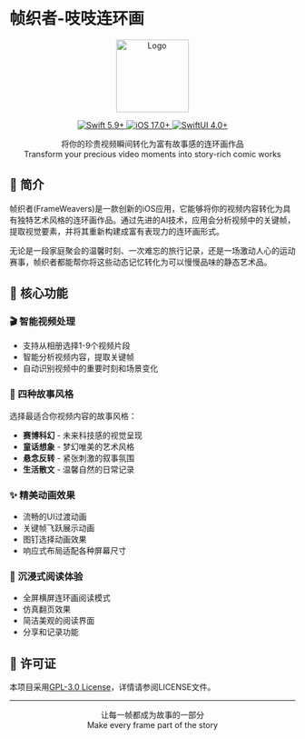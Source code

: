 # 帧织者-吱吱连环画

<p align="center">
  <img src="FrameWeavers/Assets.xcassets/AppIcon.appiconset/icon-256.png" alt="Logo" width="128" height="128"/>
</p>

<p align="center">
  <a href="https://developer.apple.com/swift">
    <img src="https://img.shields.io/badge/Swift-5.9+-F05138?logo=swift&logoColor=white" alt="Swift 5.9+">
  </a>
  <a href="https://www.apple.com/ios">
    <img src="https://img.shields.io/badge/iOS-17.0+-007AFF?logo=apple&logoColor=white" alt="iOS 17.0+">
  </a>
  <a href="https://developer.apple.com/xcode/swiftui">
    <img src="https://img.shields.io/badge/SwiftUI-4.0+-007AFF?logo=swift&logoColor=white" alt="SwiftUI 4.0+">
  </a>
</p>

<p align="center">
  将你的珍贵视频瞬间转化为富有故事感的连环画作品<br>
  Transform your precious video moments into story-rich comic works
</p>

## 🌟 简介

帧织者(FrameWeavers)是一款创新的iOS应用，它能够将你的视频内容转化为具有独特艺术风格的连环画作品。通过先进的AI技术，应用会分析视频中的关键帧，提取视觉要素，并将其重新构建成富有表现力的连环画形式。

无论是一段家庭聚会的温馨时刻、一次难忘的旅行记录，还是一场激动人心的运动赛事，帧织者都能帮你将这些动态记忆转化为可以慢慢品味的静态艺术品。

## 🎯 核心功能

### 🎬 智能视频处理
- 支持从相册选择1-9个视频片段
- 智能分析视频内容，提取关键帧
- 自动识别视频中的重要时刻和场景变化

### 🎨 四种故事风格
选择最适合你视频内容的故事风格：
- **赛博科幻** - 未来科技感的视觉呈现
- **童话想象** - 梦幻唯美的艺术风格
- **悬念反转** - 紧张刺激的叙事氛围
- **生活散文** - 温馨自然的日常记录

### ✨ 精美动画效果
- 流畅的UI过渡动画
- 关键帧飞跃展示动画
- 图钉选择动画效果
- 响应式布局适配各种屏幕尺寸

### 📖 沉浸式阅读体验
- 全屏横屏连环画阅读模式
- 仿真翻页效果
- 简洁美观的阅读界面
- 分享和记录功能

## 📄 许可证

本项目采用[GPL-3.0 License](LICENSE)，详情请参阅LICENSE文件。

---

<p align="center">
  让每一帧都成为故事的一部分<br>
  Make every frame part of the story
</p>